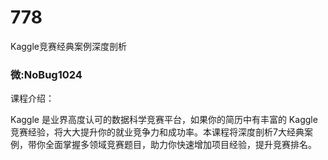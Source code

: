 # 778
Kaggle竞赛经典案例深度剖析
### 微:NoBug1024 


课程介绍：

Kaggle 是业界高度认可的数据科学竞赛平台，如果你的简历中有丰富的 Kaggle竞赛经验，将大大提升你的就业竞争力和成功率。本课程将深度剖析7大经典案例，带你全面掌握多领域竞赛题目，助力你快速增加项目经验，提升竞赛排名。
